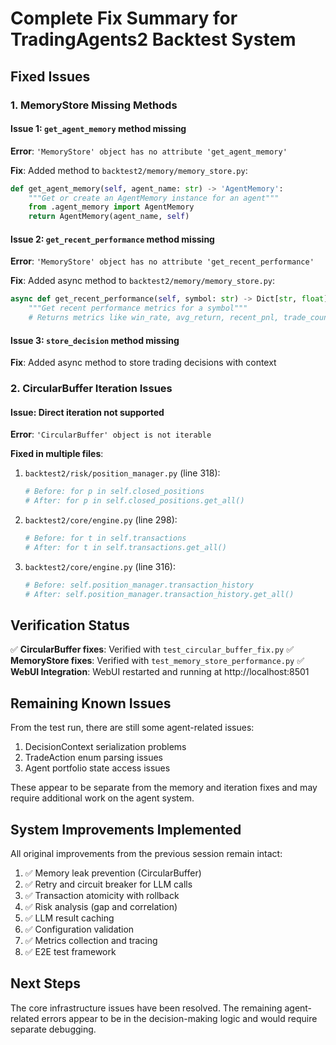 # Complete Fix Summary for TradingAgents2 Backtest System

## Fixed Issues

### 1. MemoryStore Missing Methods

#### Issue 1: `get_agent_memory` method missing
**Error**: `'MemoryStore' object has no attribute 'get_agent_memory'`

**Fix**: Added method to `backtest2/memory/memory_store.py`:
```python
def get_agent_memory(self, agent_name: str) -> 'AgentMemory':
    """Get or create an AgentMemory instance for an agent"""
    from .agent_memory import AgentMemory
    return AgentMemory(agent_name, self)
```

#### Issue 2: `get_recent_performance` method missing
**Error**: `'MemoryStore' object has no attribute 'get_recent_performance'`

**Fix**: Added async method to `backtest2/memory/memory_store.py`:
```python
async def get_recent_performance(self, symbol: str) -> Dict[str, float]:
    """Get recent performance metrics for a symbol"""
    # Returns metrics like win_rate, avg_return, recent_pnl, trade_count
```

#### Issue 3: `store_decision` method missing
**Fix**: Added async method to store trading decisions with context

### 2. CircularBuffer Iteration Issues

#### Issue: Direct iteration not supported
**Error**: `'CircularBuffer' object is not iterable`

**Fixed in multiple files**:
1. `backtest2/risk/position_manager.py` (line 318):
   ```python
   # Before: for p in self.closed_positions
   # After: for p in self.closed_positions.get_all()
   ```

2. `backtest2/core/engine.py` (line 298):
   ```python
   # Before: for t in self.transactions
   # After: for t in self.transactions.get_all()
   ```

3. `backtest2/core/engine.py` (line 316):
   ```python
   # Before: self.position_manager.transaction_history
   # After: self.position_manager.transaction_history.get_all()
   ```

## Verification Status

✅ **CircularBuffer fixes**: Verified with `test_circular_buffer_fix.py`
✅ **MemoryStore fixes**: Verified with `test_memory_store_performance.py`
✅ **WebUI Integration**: WebUI restarted and running at http://localhost:8501

## Remaining Known Issues

From the test run, there are still some agent-related issues:
1. DecisionContext serialization problems
2. TradeAction enum parsing issues
3. Agent portfolio state access issues

These appear to be separate from the memory and iteration fixes and may require additional work on the agent system.

## System Improvements Implemented

All original improvements from the previous session remain intact:
1. ✅ Memory leak prevention (CircularBuffer)
2. ✅ Retry and circuit breaker for LLM calls
3. ✅ Transaction atomicity with rollback
4. ✅ Risk analysis (gap and correlation)
5. ✅ LLM result caching
6. ✅ Configuration validation
7. ✅ Metrics collection and tracing
8. ✅ E2E test framework

## Next Steps

The core infrastructure issues have been resolved. The remaining agent-related errors appear to be in the decision-making logic and would require separate debugging.